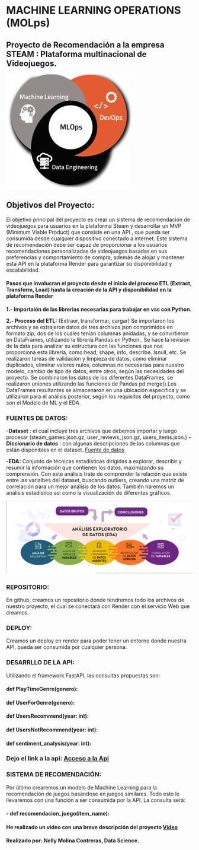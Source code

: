 # MACHINE LEARNING OPERATIONS (MOLps)

## Proyecto de Recomendación a la empresa STEAM : Plataforma multinacional de Videojuegos.

![](img/img2.png)

## Objetivos del Proyecto: 

 El objetivo principal del proyecto es crear un sistema de recomendación de videojuegos para usuarios en la plataforma Steam y desarrollar un MVP (Minimum Viable Product) que consiste en una API , que pueda ser consumida desde cualquier dispositivo conectado a internet. Este sistema de recomendación debe ser capaz de proporcionar a los usuarios recomendaciones personalizadas de videojuegos basadas en sus preferencias y comportamiento de compra, además de alojar y mantener esta API en la plataforma Render para garantizar su disponibilidad y escalabilidad.  

#### **Pasos que involucran el proyecto desde el inicio del proceso ETL (Extract, Transform, Load) hasta la creación de la API y disponibilidad en la plataforma Render** 

**1.- Importaión de las librerias necesarias para trabajar en vsc con Python.**  

  
**2.- Proceso del ETL:** (Extraer, transformar, cargar)
Se importaron los archivos y se extrajeron datos de tres archivos json comprimidos en formato zip, dos de los cuales tenían columnas anidadas, y se convirtieron en DataFrames,  utilizando la librería Pandas en Python.. Se hace la revision de la data para analizar su estructura con las funciones que nos proporciona esta librería, como:head, shape, info, describe. Isnull, etc. 
Se realizaron tareas de validación y limpieza de datos, como eliminar duplicados, eliminar valores nulos, columnas no necesarias para nuestro modelo, cambio de tipo de datos, entre otros,  según las necesidades del proyecto. 
Se combinaron los datos de los diferentes DataFrames, se realizaron  uniones utilizando las funciones de Pandas pd.merge().Los DataFrames resultantes se almacenaron  en una ubicación específica y se utilizaron para el análisis posterior, según los requisitos del proyecto, como son el Modelo de ML y el EDA. 

### FUENTES DE DATOS: 

**-Dataset** : el cual incluye tres archivos que debemos importar y luego procesar (steam_games.json.gz, user_reviews_json.gz, users_items.json.)
**- Diccionario de datos** : con algunas descripciones de las columnas que están disponibles en el dataset. [Fuente de datos](https://drive.google.com/drive/folders/1-wPR1TltFnhXaQS_FQ7TFw4DKL6658f3?usp=sharing)


**-EDA:** Conjunto de técnicas estadísticas dirigidas a explorar, describir y resumir la información que contienen los datos, maximizando su comprensión. Con este análisis trate de comprender la relación que existe entre las varialbes del dataset, buscando outliers, creando una matriz de correlación para un mejor análisis de los datos. También haremos un análisis estadístico así como la visualización de diferentes gráficos.

 ![](img/img.png)


### REPOSITORIO:
En github, creamos un repositorio donde tendremos todo los archivos de nuestro proyecto, el cual se conectará con Render con el servicio Web que creamos.

### DEPLOY:
Creamos un deploy en render para poder tener un entorno donde nuestra API, pueda ser consumida por cualquier persona.

### DESARRLLO DE LA API:
Utilizando el framework FastAPI, las consultas propuestas son:

####  def PlayTimeGenre(genero):
####  def UserForGenre(genero):
####  def UsersRecommend(year: int):
####  def UsersNotRecommend(year: int):
####  def sentiment_analysis(year: int):  


### Dejo el link a la api: [Acceso a la Api](https://api-henry-mlops.onrender.com/docs)

### SISTEMA DE RECOMENDACIÓN: 
Por último crearemos un modelo de Machine Learning para la recomendación de juegos basándose en juegos similares. Todo esto lo llevaremos con una función a ser consumida por la API. La consulta será:
####  **- def recomendacion_juego(item_name):**

#### He realizado un vídeo con una breve descripción del proyecto [Video](https://www.youtube.com/watch?v=B2wgW4MXN5U)






**Realizado por: Nelly Molina Contreras, Data Science.**